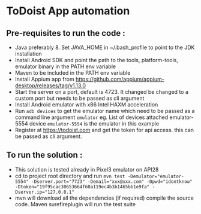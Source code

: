 # ToDoist App automation 
 Pre-requisites to run the code :
 -
 - Java preferably 8. Set JAVA_HOME in ~/.bash_profile to point to the JDK installation
 - Install Android SDK and point the path to the tools, platform-tools, emulator binary in the PATH env variable
 - Maven to be included in the PATH env variable
 - Install Appium app from https://github.com/appium/appium-desktop/releases/tag/v1.13.0
 - Start the server on a port, default is 4723. It changed be changed to a custom port but needs to be passed as cli argument
 - Install Android emulator with x86 Intel HAXM acceleration
 - Run `adb devices` to get the emulator name which need to be passed as a command line argument `emulator`
 	eg. List of devices attached
	emulator-5554	device
	`emulator-5554` is the emulator in this example
 - Register at https://todoist.com and get the token for api access. this can be passed as cli argument.

 To run the solution :
 - 
 - This solution is tested already in Pixel3 emulator on API28
 - cd to project root directory and run `mvn test -Demulator="emulator-5554" -Dserver.port="7723" -Demail="xxx@xxx.com" -Dpwd="idontknow" -Dtoken="19f95cac30653664f60a119ec4b3b1465bb1e9fa" -Dserver.ip="127.0.0.1"`
 - mvn will download all the dependencies (if required) compile the source code. Maven surefireplugin will run the test suite
